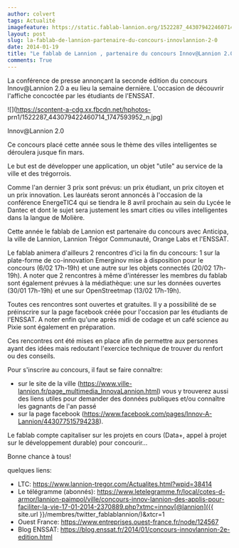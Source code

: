 ```yaml
---
author: colvert
tags: Actualité
imagefeature: https://static.fablab-lannion.org/1522287_443079422460714_1747593952_n.jpg
layout: post
slug: la-fablab-de-lannion-partenaire-du-concours-innovlannion-2-0
date: 2014-01-19
title: "Le fablab de Lannion , partenaire du concours Innov@Lannion 2.0"
comments: True
---
```

La conférence de presse annonçant la seconde édition du concours Innov@Lannion
2.0 a eu lieu la semaine dernière. L'occasion de découvrir l'affiche concoctée
par les étudiants de l'ENSSAT.

![](https://scontent-a-cdg.xx.fbcdn.net/hphotos-
prn1/1522287_443079422460714_1747593952_n.jpg)

Innov@Lannion 2.0

Ce concours placé cette année sous le thème des villes intelligentes se
déroulera jusque fin mars.

Le but est de développer une application, un objet "utile" au service de la
ville et des trégorrois.

Comme l'an dernier 3 prix sont prévus: un prix étudiant, un prix citoyen et un
prix innovation. Les lauréats seront annoncés à l'occasion de la conférence
EnergeTIC4 qui se tiendra le 8 avril prochain au sein du Lycée le Dantec et
dont le sujet sera justement les smart cities ou villes intelligentes dans la
langue de Molière.

Cette année le fablab de Lannion est partenaire du concours avec Anticipa, la
ville de Lannion, Lannion Trégor Communauté, Orange Labs et l'ENSSAT.

Le fablab animera d'ailleurs 2 rencontres d'ici la fin du concours: 1 sur la
plate-forme de co-innovation Emerginov mise à disposition pour le concours
(6/02 17h-19h) et une autre sur les objets connectés (20/02 17h-19h). A noter
que 2 rencontres à même d'intéresser les membres du fablab sont également
prévues à la médiathèque: une sur les données ouvertes (30/01 17h-19h) et une
sur OpenStreetmap (13/02 17h-19h).

Toutes ces rencontres sont ouvertes et gratuites. Il y a possibilité de se
préinscrire sur la page facebook créée pour l'occasion par les étudiants de
l'ENSSAT. A noter enfin qu'une après midi de codage et un café science au
Pixie sont également en préparation.

Ces rencontres ont été mises en place afin de permettre aux personnes ayant
des idées mais redoutant l'exercice technique de trouver du renfort ou des
conseils.

Pour s'inscrire au concours, il faut se faire connaître:

  * sur le site de la ville (https://www.ville-lannion.fr/page_multimedia_InnovaLannion.html) vous y trouverez aussi des liens utiles pour demander des données publiques et/ou connaître les gagnants de l'an passé
  * sur la page facebook (https://www.facebook.com/pages/Innov-A-Lannion/443077515794238).

Le fablab compte capitaliser sur les projets en cours (Data+, appel à projet
sur le développement durable) pour concourir…

Bonne chance à tous!

quelques liens:

  * LTC: https://www.lannion-tregor.com/Actualites.html?wpid=38414
  * Le télégramme (abonnés): https://www.letelegramme.fr/local/cotes-d-armor/lannion-paimpol/ville/concours-innov-lannion-des-applis-pour-faciliter-la-vie-17-01-2014-2370889.php?xtmc=innov[@lannion]({{ site.url }}/membres/twitter_fablablannion/)&amp;xtcr=1
  * Ouest France: https://www.entreprises.ouest-france.fr/node/124567
  * Blog ENSSAT: https://blog.enssat.fr/2014/01/concours-innovlannion-2e-edition.html


